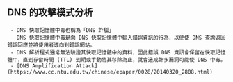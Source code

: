  ## DNS 的攻擊模式分析
     - DNS 快取記憶體中毒也稱為「DNS 詐騙」
     - DNS 快取記憶體中毒是向 DNS 快取記憶體中輸入錯誤資訊的行為，以便使 DNS 查詢返回錯誤回應並將使用者導向到錯誤網站。
     - DNS 解析程式通常無法驗證其快取記憶體中的資料，因此錯誤 DNS 資訊會保留在快取記憶體中，直到存留時間 (TTL) 到期或手動將其移除為止，就會造成許多漏洞可能使 DNS 中毒。
     - [DNS Amplification Attack](https://www.cc.ntu.edu.tw/chinese/epaper/0028/20140320_2808.html) 
